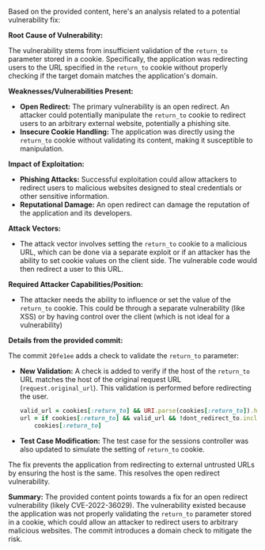 Based on the provided content, here's an analysis related to a potential vulnerability fix:

**Root Cause of Vulnerability:**

The vulnerability stems from insufficient validation of the `return_to` parameter stored in a cookie.  Specifically, the application was redirecting users to the URL specified in the `return_to` cookie without properly checking if the target domain matches the application's domain.

**Weaknesses/Vulnerabilities Present:**

*   **Open Redirect:** The primary vulnerability is an open redirect. An attacker could potentially manipulate the `return_to` cookie to redirect users to an arbitrary external website, potentially a phishing site.
*  **Insecure Cookie Handling:** The application was directly using the `return_to` cookie without validating its content, making it susceptible to manipulation.

**Impact of Exploitation:**

*   **Phishing Attacks:** Successful exploitation could allow attackers to redirect users to malicious websites designed to steal credentials or other sensitive information.
*   **Reputational Damage:** An open redirect can damage the reputation of the application and its developers.

**Attack Vectors:**

*   The attack vector involves setting the `return_to` cookie to a malicious URL, which can be done via a separate exploit or if an attacker has the ability to set cookie values on the client side. The vulnerable code would then redirect a user to this URL.

**Required Attacker Capabilities/Position:**

*   The attacker needs the ability to influence or set the value of the `return_to` cookie. This could be through a separate vulnerability (like XSS) or by having control over the client (which is not ideal for a vulnerability)

**Details from the provided commit:**

The commit `20fe1ee` adds a check to validate the `return_to` parameter:

*   **New Validation:** A check is added to verify if the host of the `return_to` URL matches the host of the original request URL (`request.original_url`). This validation is performed before redirecting the user.

    ```ruby
    valid_url = cookies[:return_to] && URI.parse(cookies[:return_to]).host == URI.parse(request.original_url).host
    url = if cookies[:return_to] && valid_url && !dont_redirect_to.include?(cookies[:return_to])
        cookies[:return_to]
    ```

*   **Test Case Modification:** The test case for the sessions controller was also updated to simulate the setting of `return_to` cookie.

The fix prevents the application from redirecting to external untrusted URLs by ensuring the host is the same. This resolves the open redirect vulnerability.

**Summary:**
The provided content points towards a fix for an open redirect vulnerability (likely CVE-2022-36029). The vulnerability existed because the application was not properly validating the `return_to` parameter stored in a cookie, which could allow an attacker to redirect users to arbitrary malicious websites. The commit introduces a domain check to mitigate the risk.